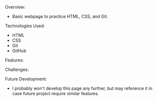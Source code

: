 Overview:

- Basic webpage to practice HTML, CSS, and Git.

Technologies Used:

- HTML
- CSS
- Git
- GitHub

Features:

Challenges:

Future Development:

- I probably won't develop this page any further, but may reference it in case future project require similar features.
